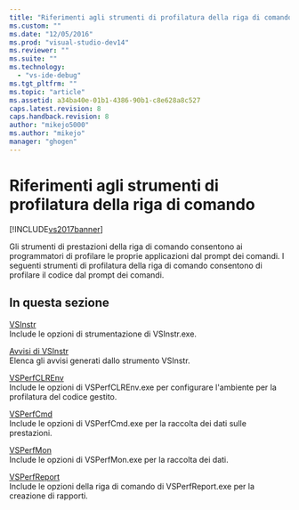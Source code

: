 ```yaml
---
title: "Riferimenti agli strumenti di profilatura della riga di comando | Microsoft Docs"
ms.custom: ""
ms.date: "12/05/2016"
ms.prod: "visual-studio-dev14"
ms.reviewer: ""
ms.suite: ""
ms.technology: 
  - "vs-ide-debug"
ms.tgt_pltfrm: ""
ms.topic: "article"
ms.assetid: a34ba40e-01b1-4386-90b1-c8e628a8c527
caps.latest.revision: 8
caps.handback.revision: 8
author: "mikejo5000"
ms.author: "mikejo"
manager: "ghogen"
---
```

# Riferimenti agli strumenti di profilatura della riga di comando
[!INCLUDE[vs2017banner](../code-quality/includes/vs2017banner.md)]

Gli strumenti di prestazioni della riga di comando consentono ai programmatori di profilare le proprie applicazioni dal prompt dei comandi.  I seguenti strumenti di profilatura della riga di comando consentono di profilare il codice dal prompt dei comandi.  
  
## In questa sezione  
 [VSInstr](../profiling/vsinstr.md)  
 Include le opzioni di strumentazione di VSInstr.exe.  
  
 [Avvisi di VSInstr](../profiling/vsinstr-warnings.md)  
 Elenca gli avvisi generati dallo strumento VSInstr.  
  
 [VSPerfCLREnv](../profiling/vsperfclrenv.md)  
 Include le opzioni di VSPerfCLREnv.exe per configurare l'ambiente per la profilatura del codice gestito.  
  
 [VSPerfCmd](../profiling/vsperfcmd.md)  
 Include le opzioni di VSPerfCmd.exe per la raccolta dei dati sulle prestazioni.  
  
 [VSPerfMon](../profiling/vsperfmon.md)  
 Include le opzioni di VSPerfMon.exe per la raccolta dei dati.  
  
 [VSPerfReport](../profiling/vsperfreport.md)  
 Include le opzioni della riga di comando di VSPerfReport.exe per la creazione di rapporti.